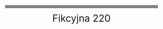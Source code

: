 <html>
<head>
<head>
<br>
<hr style="height: 10px; background: gray; border: 0px;">
<span style="font-size: xx-Large"><center>Fikcyjna 220
